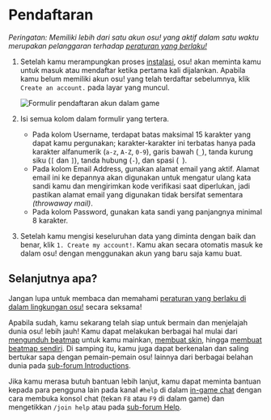 # Pendaftaran

*Peringatan: Memiliki lebih dari satu akun osu! yang aktif dalam satu waktu merupakan pelanggaran terhadap [peraturan yang berlaku!](/wiki/Rules)*

1. Setelah kamu merampungkan proses [instalasi](/wiki/Client/Installation), osu! akan meminta kamu untuk masuk atau mendaftar ketika pertama kali dijalankan. Apabila kamu belum memiliki akun osu! yang telah terdaftar sebelumnya, klik `Create an account.` pada layar yang muncul.

   ![Formulir pendaftaran akun dalam game](img/ingame-registration.jpg "Formulir pendaftaran akun")

2. Isi semua kolom dalam formulir yang tertera.
   - Pada kolom Username, terdapat batas maksimal 15 karakter yang dapat kamu pergunakan; karakter-karakter ini terbatas hanya pada karakter alfanumerik (`a-z`, `A-Z`, `0-9`), garis bawah (`_`), tanda kurung siku (`[` dan `]`), tanda hubung (`-`), dan spasi (` `).
   - Pada kolom Email Address, gunakan alamat email yang aktif. Alamat email ini ke depannya akan digunakan untuk mengatur ulang kata sandi kamu dan mengirimkan kode verifikasi saat diperlukan, jadi pastikan alamat email yang digunakan tidak bersifat sementara *(throwaway mail)*.
   - Pada kolom Password, gunakan kata sandi yang panjangnya minimal 8 karakter.

3. Setelah kamu mengisi keseluruhan data yang diminta dengan baik dan benar, klik `1. Create my account!`. Kamu akan secara otomatis masuk ke dalam osu! dengan menggunakan akun yang baru saja kamu buat.

## Selanjutnya apa?

Jangan lupa untuk membaca dan memahami [peraturan yang berlaku di dalam lingkungan osu!](/wiki/Rules) secara seksama!

Apabila sudah, kamu sekarang telah siap untuk bermain dan menjelajah dunia osu! lebih jauh! Kamu dapat melakukan berbagai hal mulai dari [mengunduh beatmap](/wiki/Client/Installation#menambahkan-beatmap) untuk kamu mainkan, [membuat skin](/wiki/Skinning), hingga [membuat beatmap sendiri](/wiki/Beatmapping). Di samping itu, kamu juga dapat berkenalan dan saling bertukar sapa dengan pemain-pemain osu! lainnya dari berbagai belahan dunia pada [sub-forum Introductions](https://osu.ppy.sh/community/forums/8).

Jika kamu merasa butuh bantuan lebih lanjut, kamu dapat meminta bantuan kepada para pengguna lain pada kanal `#help` di dalam [in-game chat](/wiki/Community/Internet_Relay_Chat) dengan cara membuka konsol chat (tekan `F8` atau `F9` di dalam game) dan mengetikkan `/join help` atau pada [sub-forum Help](https://osu.ppy.sh/community/forums/5).

